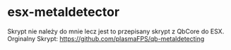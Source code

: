 # esx-metaldetector
Skrypt nie należy do mnie lecz jest to przepisany skrypt z QbCore do ESX. Orginalny Skrypt: https://github.com/plasmaFPS/qb-metaldetecting
